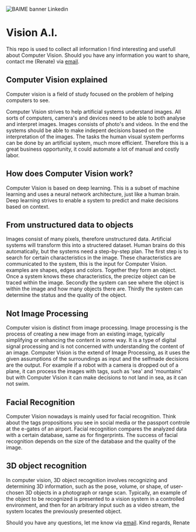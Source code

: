 ![BAIME banner Linkedin](https://user-images.githubusercontent.com/47600826/73174265-9c3c5e80-4107-11ea-858b-c2c9f5304729.png)

# Vision A.I. 
This repo is used to collect all information I find interesting and usefull about Computer Vision.
Should you have any information you want to share, contact me (Renate) via [email](renate@baime.nl). 

## Computer Vision explained
Computer vision is a field of study focused on the problem of helping computers to see.

Computer Vision strives to help artificial systems understand images. All sorts of computers, camera's and devices need to be able to both analyse and interpret images. Images consists of photo's and videos. In the end the systems should be able to make indepent decisions based on the interpretation of the images. The tasks the human visual system performs can be done by an artificial system, much more efficient. Therefore this is a great business opportunity, it could automate a lot of manual and costly labor. 

## How does Computer Vision work? 
Computer Vision is based on deep learning. This is a subset of machine learning and uses a neural network architecture, just like a human brain. Deep learning strives to enable a system to predict and make decisions based on context. 

## From unstructured data to objects
Images consist of many pixels, therefore unstructured data. Artificial systems will transform this into a structered dataset. Human brains do this automatically, but the systems need a step-by-step plan. The first step is to search for certain characteristics in the image. These characteristics are communicated to the system, this is the input for Computer Vision. examples are shapes, edges and colors. Together they form an object. Once a system knows these characteristics, the precize object can be traced within the image. Secondly the system can see where the object is within the image and how many objects there are. Thirdly the system can determine the status and the quality of the object. 

## Not Image Processing
Computer vision is distinct from image processing. Image processing is the process of creating a new image from an existing image, typically simplifying or enhancing the content in some way. It is a type of digital signal processing and is not concerned with understanding the content of an image. Computer Vision is the extend of Image Processing, as it uses the given assumptions of the surroundings as input and the selfmade decisions are the output. For example if a robot with a camera is dropped out of a plane, it can process the images with tags, such as 'sea' and 'mountains' but with Computer Vision it can make decisions to not land in sea, as it can not swim. 

## Facial Recognition
Computer Vision nowadays is mainly used for facial recognition. Think about the tags propositions you see in social media or the passport controle at the e-gates of an airport. Facial recognition compares the analyzed data with a certain database, same as for fingerprints. The success of facial recognition depends on the size of the database and the quality of the image. 

## 3D object recognition
In computer vision, 3D object recognition involves recognizing and determining 3D information, such as the pose, volume, or shape, of user-chosen 3D objects in a photograph or range scan. Typically, an example of the object to be recognized is presented to a vision system in a controlled environment, and then for an arbitrary input such as a video stream, the system locates the previously presented object.

Should you have any questions, let me know via [email](renate@baime.nl).
Kind regards, Renate
